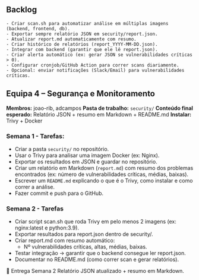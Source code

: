
## Backlog

    - Criar scan.sh para automatizar análise em múltiplas imagens (backend, frontend, db).
    - Exportar sempre relatório JSON em security/report.json.
    - Atualizar report.md automaticamente com resumo.
    - Criar histórico de relatórios (report_YYYY-MM-DD.json).
    - Integrar com backend (garantir que ele lê report.json).
    - Criar alerta automático (ex: gerar JSON se vulnerabilidades críticas > 0).
    - Configurar cronjob/GitHub Action para correr scans diariamente.
    - Opcional: enviar notificações (Slack/Email) para vulnerabilidades críticas.

## Equipa 4 – Segurança e Monitoramento
**Membros:** joao-rib, adcampos
**Pasta de trabalho:** `security/`
**Conteúdo final esperado:** Relatório JSON + resumo em Markdown + README.md
**Instalar:** Trivy + Docker

### Semana 1 - Tarefas:
- Criar a pasta `security/` no repositório.
- Usar o Trivy para analisar uma imagem Docker (ex: Nginx).
- Exportar os resultados em JSON e guardar no repositório.
- Criar um relatório em Markdown (`report.md`) com resumo dos problemas encontrados (ex: número de vulnerabilidades críticas, médias, baixas).
- Escrever um `README.md` explicando o que é o Trivy, como instalar e como correr a análise.
- Fazer commit e push para o GitHub.

### Semana 2 - Tarefas

- Criar script scan.sh que roda Trivy em pelo menos 2 imagens (ex: nginx:latest e python:3.9).
- Exportar resultados para report.json dentro de security/.
- Criar report.md com resumo automático:
    - Nº vulnerabilidades críticas, altas, médias, baixas.
- Testar integração → garantir que o backend consegue ler report.json.
- Documentar no README.md (como correr scan e gerar relatórios).

📌 Entrega Semana 2
Relatório JSON atualizado + resumo em Markdown.